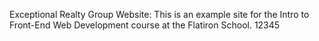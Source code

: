 Exceptional Realty Group Website:
This is an example site for the Intro to Front-End Web Development course at the Flatiron School.
12345
